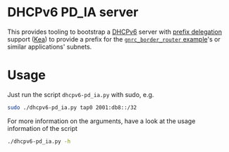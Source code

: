 # DHCPv6 PD_IA server

This provides tooling to bootstrap a [DHCPv6] server with [prefix delegation]
support ([Kea]) to provide a prefix for the [`gnrc_border_router` example]'s
or similar applications' subnets.

# Usage
Just run the script `dhcpv6-pd_ia.py` with sudo, e.g.

```sh
sudo ./dhcpv6-pd_ia.py tap0 2001:db8::/32
```

For more information on the arguments, have a look at the usage information of
the script

```sh
./dhcpv6-pd_ia.py -h
```


[DHCPv6]: https://tools.ietf.org/html/rfc8415
[prefix delegation]: https://en.wikipedia.org/wiki/Prefix_delegation
[Kea]: http://kea.isc.org
[`gnrc_border_router` example]: ../../../examples/networking/gnrc/border_router
